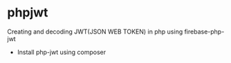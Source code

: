 # phpjwt
Creating and decoding JWT(JSON WEB TOKEN)  in  php using firebase-php-jwt
- Install php-jwt using composer

